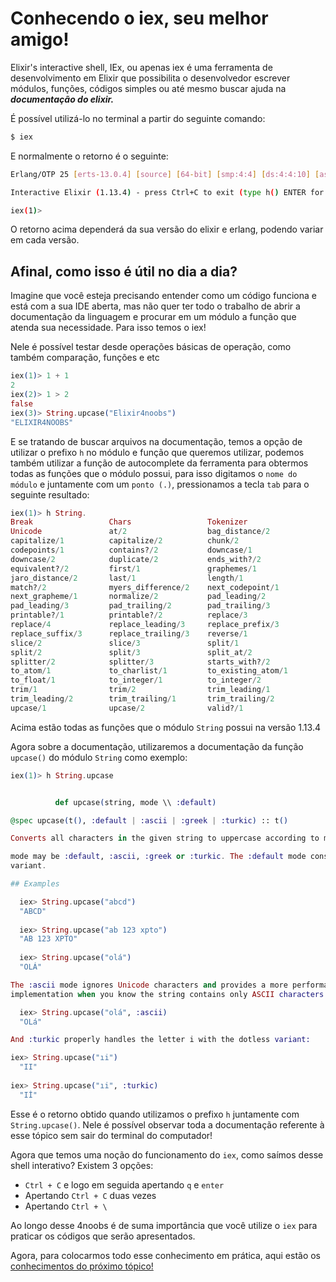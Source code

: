 # Conhecendo o iex, seu melhor amigo!

  Elixir's interactive shell, IEx, ou apenas iex é uma ferramenta de desenvolvimento em Elixir que possibilita o desenvolvedor escrever módulos, funções, códigos simples ou até mesmo buscar ajuda na ***documentação do elixir.***

  É possível utilizá-lo no terminal a partir do seguinte comando:

  ```bash
  $ iex
  ```

 E normalmente o retorno é o seguinte:

  ```bash
  Erlang/OTP 25 [erts-13.0.4] [source] [64-bit] [smp:4:4] [ds:4:4:10] [async-threads:1] [jit:ns]

  Interactive Elixir (1.13.4) - press Ctrl+C to exit (type h() ENTER for help)
  
  iex(1)> 
  ```
  
  O retorno acima dependerá da sua versão do elixir e erlang, podendo variar em cada versão.

  ## Afinal, como isso é útil no dia a dia?

  Imagine que você esteja precisando entender como um código funciona e está com a sua IDE aberta, mas não quer ter todo o trabalho de abrir a documentação da linguagem e procurar em um módulo a função que atenda sua necessidade. Para isso temos o iex!

  Nele é possível testar desde operações básicas de operação, como também comparação, funções e etc

  ```elixir
  iex(1)> 1 + 1
  2
  iex(2)> 1 > 2
  false
  iex(3)> String.upcase("Elixir4noobs")
  "ELIXIR4NOOBS"
  ```
  E se tratando de buscar arquivos na documentação, temos a opção de utilizar o prefixo `h` no módulo e função que queremos utilizar, podemos também utilizar a função de autocomplete da ferramenta para obtermos todas as funções que o módulo possui, para isso digitamos o `nome do módulo` e juntamente com um `ponto (.)`, pressionamos a tecla `tab` para o seguinte resultado:

  ```elixir
  iex(1)> h String.
  Break                 Chars                 Tokenizer             
Unicode               at/2                  bag_distance/2        
capitalize/1          capitalize/2          chunk/2               
codepoints/1          contains?/2           downcase/1            
downcase/2            duplicate/2           ends_with?/2          
equivalent?/2         first/1               graphemes/1           
jaro_distance/2       last/1                length/1              
match?/2              myers_difference/2    next_codepoint/1      
next_grapheme/1       normalize/2           pad_leading/2         
pad_leading/3         pad_trailing/2        pad_trailing/3        
printable?/1          printable?/2          replace/3             
replace/4             replace_leading/3     replace_prefix/3      
replace_suffix/3      replace_trailing/3    reverse/1             
slice/2               slice/3               split/1               
split/2               split/3               split_at/2            
splitter/2            splitter/3            starts_with?/2        
to_atom/1             to_charlist/1         to_existing_atom/1    
to_float/1            to_integer/1          to_integer/2          
trim/1                trim/2                trim_leading/1        
trim_leading/2        trim_trailing/1       trim_trailing/2       
upcase/1              upcase/2              valid?/1    
  ```

  Acima estão todas as funções que o módulo `String` possui na versão 1.13.4

  Agora sobre a documentação, utilizaremos a documentação da função `upcase()` do módulo `String` como exemplo:

  ```elixir
  iex(1)> h String.upcase


            def upcase(string, mode \\ :default)                      

  @spec upcase(t(), :default | :ascii | :greek | :turkic) :: t()

  Converts all characters in the given string to uppercase according to mode.

  mode may be :default, :ascii, :greek or :turkic. The :default mode considers all non-conditional transformations outlined in the Unicode standard. :ascii uppercases only the letters a to z. :greek includes the context sensitive mappings found in Greek. :turkic properly handles the letter i with the dotless
variant.

## Examples

    iex> String.upcase("abcd")
    "ABCD"
    
    iex> String.upcase("ab 123 xpto")
    "AB 123 XPTO"
    
    iex> String.upcase("olá")
    "OLÁ"

The :ascii mode ignores Unicode characters and provides a more performant
implementation when you know the string contains only ASCII characters:

    iex> String.upcase("olá", :ascii)
    "OLá"

And :turkic properly handles the letter i with the dotless variant:

  iex> String.upcase("ıi")
    "II"
    
  iex> String.upcase("ıi", :turkic)
    "Iİ"
  ```

  Esse é o retorno obtido quando utilizamos o prefixo `h` juntamente com `String.upcase()`. Nele é possível observar toda a documentação referente à esse tópico sem sair do terminal do computador! 

  Agora que temos uma noção do funcionamento do `iex`, como saímos desse shell interativo? Existem 3 opções:

  - `Ctrl + C` e logo em seguida apertando `q` e  `enter`
  - Apertando `Ctrl + C` duas vezes
  - Apertando `Ctrl + \`

  Ao longo desse 4noobs é de suma importância que você utilize o `iex` para praticar os códigos que serão apresentados.

  Agora, para colocarmos todo esse conhecimento em prática, aqui estão os [conhecimentos do próximo tópico!](content/../primitive-types.md)
